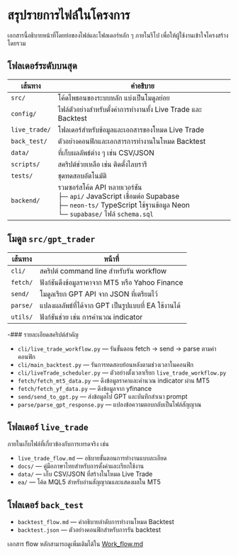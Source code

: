 # สรุปรายการไฟล์ในโครงการ

เอกสารนี้อธิบายหน้าที่โดยย่อของไฟล์และโฟลเดอร์หลัก ๆ ภายในรีโป
เพื่อให้ผู้ใช้งานเข้าใจโครงสร้างโดยรวม

## โฟลเดอร์ระดับบนสุด

| เส้นทาง | คำอธิบาย |
|---------|-----------|
| `src/` | โค้ดไพธอนของระบบหลัก แบ่งเป็นโมดูลย่อย |
| `config/` | ไฟล์ตัวอย่างสำหรับตั้งค่าการทำงานทั้ง Live Trade และ Backtest |
| `live_trade/` | โฟลเดอร์สำหรับข้อมูลและเอกสารของโหมด Live Trade |
| `back_test/` | ตัวอย่างคอนฟิกและเอกสารการทำงานในโหมด Backtest |
| `data/` | ที่เก็บผลลัพธ์ต่าง ๆ เช่น CSV/JSON |
| `scripts/` | สคริปต์ช่วยเหลือ เช่น ติดตั้งไลบรารี |
| `tests/` | ชุดทดสอบอัตโนมัติ |
| `backend/` | รวมซอร์สโค้ด API หลายเวอร์ชัน<br>├─ `api/` JavaScript เชื่อมต่อ Supabase<br>├─ `neon-ts/` TypeScript ใช้ฐานข้อมูล Neon<br>└─ `supabase/` ไฟล์ `schema.sql` |

## โมดูล `src/gpt_trader`

| เส้นทาง | หน้าที่ |
|---------|---------|
| `cli/` | สคริปต์ command line สำหรับรัน workflow |
| `fetch/` | ฟังก์ชันดึงข้อมูลราคาจาก MT5 หรือ Yahoo Finance |
| `send/` | โมดูลเรียก GPT API จาก JSON ที่เตรียมไว้ |
| `parse/` | แปลงผลลัพธ์ที่ได้จาก GPT เป็นรูปแบบที่ EA ใช้งานได้ |
| `utils/` | ฟังก์ชันช่วย เช่น การคำนวณ indicator |

-### รายละเอียดสคริปต์สำคัญ

- `cli/live_trade_workflow.py` — รันขั้นตอน fetch → send → parse ตามค่าคอนฟิก
- `cli/main_backtest.py` — รันการทดสอบย้อนหลังตามช่วงเวลาในคอนฟิก
- `cli/liveTrade_scheduler.py` — ตัวอย่างตั้งเวลาเรียก `live_trade_workflow.py`
- `fetch/fetch_mt5_data.py` — ดึงข้อมูลราคาและคำนวณ indicator ผ่าน MT5
- `fetch/fetch_yf_data.py` — ดึงข้อมูลจาก yfinance
- `send/send_to_gpt.py` — ส่งข้อมูลไป GPT และบันทึกสำเนา prompt
- `parse/parse_gpt_response.py` — แปลงข้อความตอบกลับเป็นไฟล์สัญญาณ

## โฟลเดอร์ `live_trade`

ภายในเก็บไฟล์ที่เกี่ยวข้องกับการเทรดจริง เช่น

- `live_trade_flow.md` — อธิบายขั้นตอนการทำงานแบบละเอียด
- `docs/` — คู่มือภาษาไทยสำหรับการตั้งค่าและเรียกใช้งาน
- `data/` — เก็บ CSV/JSON ที่สร้างในโหมด Live Trade
- `ea/` — โค้ด MQL5 สำหรับอ่านสัญญาณและแสดงผลใน MT5

## โฟลเดอร์ `back_test`

- `backtest_flow.md` — คำอธิบายลำดับการทำงานโหมด Backtest
- `backtest.json` — ตัวอย่างคอนฟิกสำหรับการรัน backtest

เอกสาร flow หลักสามารถดูเพิ่มเติมได้ใน [Work_flow.md](Work_flow.md)
